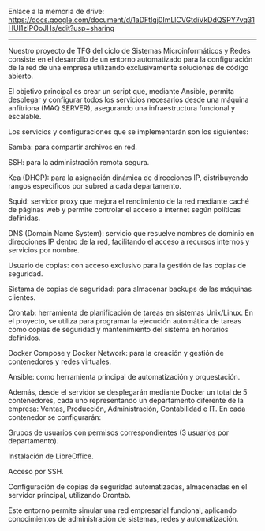 Enlace a la memoria de drive: 
https://docs.google.com/document/d/1aDFtIqj0ImLlCVGtdiVkDdQSPY7vq31HUI1zIPOoJHs/edit?usp=sharing 

---------------------------------------------------------------------------------------------------------
Nuestro proyecto de TFG del ciclo de Sistemas Microinformáticos y Redes consiste en el desarrollo de un entorno automatizado para la configuración de la red de una empresa utilizando exclusivamente soluciones de código abierto.

El objetivo principal es crear un script que, mediante Ansible, permita desplegar y configurar todos los servicios necesarios desde una máquina anfitriona (MAQ SERVER), asegurando una infraestructura funcional y escalable.

Los servicios y configuraciones que se implementarán son los siguientes:

Samba: para compartir archivos en red.

SSH: para la administración remota segura.

Kea (DHCP): para la asignación dinámica de direcciones IP, distribuyendo rangos específicos por subred a cada departamento.

Squid: servidor proxy que mejora el rendimiento de la red mediante caché de páginas web y permite controlar el acceso a internet según políticas definidas.

DNS (Domain Name System): servicio que resuelve nombres de dominio en direcciones IP dentro de la red, facilitando el acceso a recursos internos y servicios por nombre.

Usuario de copias: con acceso exclusivo para la gestión de las copias de seguridad.

Sistema de copias de seguridad: para almacenar backups de las máquinas clientes.

Crontab: herramienta de planificación de tareas en sistemas Unix/Linux. En el proyecto, se utiliza para programar la ejecución automática de tareas como copias de seguridad y mantenimiento del sistema en horarios definidos.

Docker Compose y Docker Network: para la creación y gestión de contenedores y redes virtuales.

Ansible: como herramienta principal de automatización y orquestación.

Además, desde el servidor se desplegarán mediante Docker un total de 5 contenedores, cada uno representando un departamento diferente de la empresa: Ventas, Producción, Administración, Contabilidad e IT. En cada contenedor se configurarán:

Grupos de usuarios con permisos correspondientes (3 usuarios por departamento).

Instalación de LibreOffice.

Acceso por SSH.

Configuración de copias de seguridad automatizadas, almacenadas en el servidor principal, utilizando Crontab.

Este entorno permite simular una red empresarial funcional, aplicando conocimientos de administración de sistemas, redes y automatización.
